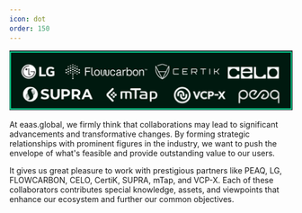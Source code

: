 ```yaml
---
icon: dot
order: 150
---
```


![](/src/investors/partners_flat.png)

At eaas.global, we firmly think that collaborations may lead to significant advancements and transformative changes. By forming strategic relationships with prominent figures in the industry, we want to push the envelope of what's feasible and provide outstanding value to our users. 

It gives us great pleasure to work with prestigious partners like PEAQ, LG, FLOWCARBON, CELO, CertiK, SUPRA, mTap, and VCP-X. Each of these collaborators contributes special knowledge, assets, and viewpoints that enhance our ecosystem and further our common objectives. 


<!--


<div class="grid-container">
    <div class="grid-item">
        <a href="https://www.lg.com/"><img src="/src/investors/logo_lg.png" style="max-width:100%; max-height:100%; display:block; margin:auto;"></a>
    </div>
    <div class="grid-item">
        <a href="https://mtapsmartcity.com/index.php/en/eng/"><img src="/src/investors/logo_mtap.png" style="max-width:100%; max-height:100%; display:block; margin:auto;"></a>
    </div>
    <div class="grid-item">
        <a href="https://supraoracles.com/"><img src="/src/investors/logo_supra.png" style="max-width:100%; max-height:100%; display:block; margin:auto;"></a>
    </div>
    <div class="grid-item">
        <a href="https://www.certik.com/"><img src="/src/investors/logo_certik.png" style="max-width:100%; max-height:100%; display:block; margin:auto;"></a>
    </div>
    <div class="grid-item">
        <a href="https://celo.org/"><img src="/src/investors/logo_celo.png" style="max-width:100%; max-height:100%; display:block; margin:auto;"></a>
    </div>
    <div class="grid-item">
        <a href="https://www.flowcarbon.com/"><img src="/src/investors/logo_flowcarbon.png" style="max-width:100%; max-height:100%; display:block; margin:auto;"></a>
    </div>
    <div class="grid-item">
        <a href="https://www.nuvxx.com/"><img src="/src/investors/logo-vcp-x.png" style="max-width:100%; max-height:100%; display:block; margin:auto;"></a>
    </div>
    <div class="grid-item"></div>
    <div class="grid-item">
        <a href="https://www.peaq.network/"><img src="/src/investors/logo_peaq.png" style="max-width:100%; max-height:100%; display:block; margin:auto;"></a>
    </div>
</div>

<style>
    .grid-container {
        display: grid;
        grid-template-columns: auto auto auto;
        grid-gap: 10px;
        padding: 10px;
        justify-content: center;
        align-items: center;
    }
    .grid-item {
        padding: 20px;
        text-align: center;
    }
</style>

-->